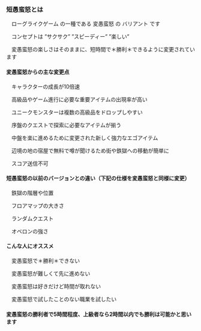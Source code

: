 ### 短愚蛮怒とは

　ローグライクゲーム の一種である 変愚蛮怒 の バリアント です

　コンセプトは ”サクサク” ”スピーディー” ”楽しい” 

　変愚蛮怒の楽しさはそのままに、短時間で＊勝利＊できるように変更されています


#### 変愚蛮怒からの主な変更点

　キャラクターの成長が10倍速

　高級品やゲーム進行に必要な重要アイテムの出現率が高い

　ユニークモンスターは複数の高級品をドロップしやすい

　序盤のクエストで探索に必要なアイテムが揃う

　中盤を楽に進めるために変更された新しく強力なエゴアイテム

　辺境の地の宿屋で無料で噂が聞けるため街や鉄獄への移動が簡単に

　スコア送信不可

#### 短愚蛮怒の以前のバージョンとの違い（下記の仕様を変愚蛮怒と同様に変更）

　鉄獄の階層や位置

　フロアマップの大きさ

　ランダムクエスト

　オベロンの強さ


#### こんな人にオススメ

　変愚蛮怒で＊勝利＊できない

　変愚蛮怒が難しくて先に進めない

　変愚蛮怒は好きだけど時間が取れない

　変愚蛮怒で試したことのない職業を試したい


#### 変愚蛮怒の勝利者で5時間程度、上級者なら2時間以内でも勝利は可能かと思います
